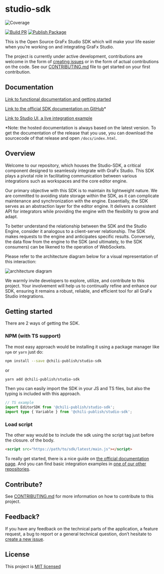 # studio-sdk

![Coverage](https://img.shields.io/badge/coverage-96.79%25-brightgreen.svg)

[![Build PR](https://github.com/chili-publish/studio-sdk/actions/workflows/pr-merge.yml/badge.svg)](https://github.com/chili-publish/studio-sdk/actions/workflows/pr-merge.yml) [![Publish Package](https://github.com/chili-publish/studio-sdk/actions/workflows/publish-release-npm.yml/badge.svg)](https://github.com/chili-publish/studio-sdk/actions/workflows/publish-package.yml)

This is the Open Source GraFx Studio SDK which will make your life easier when you’re working on and integrating GraFx Studio.

The project is currently under active development, contributions are welcome in the form of [creating issues](https://github.com/chili-publish/studio-sdk/issues/new/choose) or in the form of actual contributions on the code. See our [CONTRIBUTING.md](https://github.com/chili-publish/studio-sdk/blob/develop/CONTRIBUTING.md) file to get started on your first contribution.

## Documentation

[Link to functional documentation and getting started](https://docs.chiligrafx.com)

[Link to the official SDK documentation on GitHub](https://chili-publish.github.io/studio-sdk/)\*

[Link to Studio UI, a live integration example](https://github.com/chili-publish/studio-ui)


\*Note: the hosted documentation is always based on the latest version. To get the documentation of the release that you use, you can download the sourcecode of that release and open `/docs/index.html`.

## Overview

Welcome to our repository, which houses the Studio-SDK, a critical component designed to seamlessly integrate with GraFx Studio. This SDK plays a pivotal role in facilitating communication between various integrations such as workspaces and the core editor engine.

Our primary objective with this SDK is to maintain its lightweight nature. We are committed to avoiding state storage within the SDK, as it can complicate maintenance and synchronization with the engine. Essentially, the SDK serves as an abstraction layer for the editor engine. It delivers a consistent API for integrators while providing the engine with the flexibility to grow and adapt.

To better understand the relationship between the SDK and the Studio Engine, consider it analogous to a client-server relationship. The SDK makes requests to the engine and anticipates specific results. Conversely, the data flow from the engine to the SDK (and ultimately, to the SDK consumers) can be likened to the operation of WebSockets.

Please refer to the architecture diagram below for a visual representation of this interaction:

![architecture diagram](https://user-images.githubusercontent.com/956362/155481965-1d2fe57b-11ec-4327-bbc3-5b4e03a01f28.png)

We warmly invite developers to explore, utilize, and contribute to this project. Your involvement will help us to continually refine and enhance our SDK, ensuring it remains a robust, reliable, and efficient tool for all GraFx Studio integrations.

## Getting started

There are 2 ways of getting the SDK.

### NPM (with TS support)

The most easy approach would be installing it using a package manager like `npm` or `yarn` just do:

```bash
npm install --save @chili-publish/studio-sdk
```

or

```bash
yarn add @chili-publish/studio-sdk
```

Then you can easily import the SDK in your JS and TS files, but also the typing is included with this approach.

```typescript
// TS example
import EditorSDK from '@chili-publish/studio-sdk';
import type { Variable } from '@chili-publish/studio-sdk';
```

### Load script

The other way would be to include the sdk using the script tag just before the closure. of the body.

```html
<script src="https://path/to/sdk/latest/main.js"></script>
```

To really get started, there is a nice guide on [the official documentation page](https://chili-publish.github.io/studio-sdk/).
And you can find basic integration examples in [one of our other repositories](https://github.com/chili-publish/studio-sdk-integration-examples).

## Contribute?

See [CONTRIBUTING.md](https://github.com/chili-publish/studio-sdk/blob/main/CONTRIBUTING.md) for more information on how to contribute to this project.

## Feedback?

If you have any feedback on the technical parts of the application, a feature request, a bug to report or a general technical question, don’t hesitate to [create a new issue](https://github.com/chili-publish/studio-sdk/issues/new/choose).

## License

This project is [MIT licensed](https://github.com/chili-publish/studio-sdk/blob/main/LICENSE)